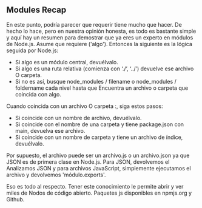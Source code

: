 ## Modules Recap

En este punto, podría parecer que requerir tiene mucho que hacer. 
De hecho lo hace, pero en nuestra opinión honesta, es todo
es bastante simple y aquí hay un resumen para demostrar que 
ya eres un experto en módulos de Node.js. Asume que
requiere ('algo'). Entonces la siguiente es la lógica seguida por Node.js:

* Si algo es un módulo central, devuélvalo.
* Si algo es una ruta relativa (comienza con ‘./’, ‘../’) devuelve ese archivo O carpeta.
* Si no es así, busque node_modules / filename o node_modules / foldername cada nivel hasta que
Encuentra un archivo o carpeta que coincida con algo.

Cuando coincida con un archivo O carpeta :, siga estos pasos:

* Si coincide con un nombre de archivo, devuélvalo.
* Si coincide con el nombre de una carpeta y tiene package.json con main, devuelva ese archivo.
* Si coincide con un nombre de carpeta y tiene un archivo de índice, devuélvalo.

Por supuesto, el archivo puede ser un archivo.js o un archivo.json ya que 
JSON es de primera clase en Node.js. Para JSON, devolvemos el
Analizamos JSON y para archivos JavaScript, simplemente ejecutamos 
el archivo y devolvemos 'módulo.exports'.

Eso es todo al respecto. Tener este conocimiento le permite 
abrir y ver miles de Nodos de código abierto.
Paquetes js disponibles en npmjs.org y Github.